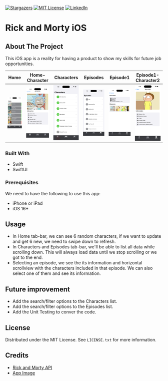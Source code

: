 <!-- PROJECT SHIELDS -->
[![Stargazers][stars-shield]][stars-url]
[![MIT License][license-shield]][license-url]
[![LinkedIn][linkedin-shield]][linkedin-url]

<!-- TITLE -->
# Rick and Morty iOS

<!-- ABOUT THE PROJECT -->
## About The Project

This iOS app is a reality for having a product to show my skills for future job opportunities.

| Home | Home-Character | Characters | Episodes | Episode1 | Episode1-Character2 |
| --- | --- | --- | --- | --- | --- |
| ![Home Screen Shot][home-screenshot] | ![Home Screen Shot][home-navigation-screenshot] | ![Characters Screen Shot][characters-screenshot] | ![Episodes Screen Shot][episodes-screenshot] | ![Episode 1 Screen Shot][episodes-1-screenshot] | ![Episode 1 Character Screen Shot][episodes-1-character-screenshot]

<!-- BUILD WITH -->
### Built With

* Swift
* SwiftUI

<!-- GETTING STARTED -->
### Prerequisites

We need to have the following to use this app:
* iPhone or iPad
* iOS 16+

<!-- USAGE EXAMPLES -->
## Usage

- In Home tab-bar, we can see 6 random characters, if we want to update and get 6 new, we need to swipe down to refresh.
- In Characters and Episodes tab-bar, we'll be able to list all data while scrolling down. This will always load data until we stop scrolling or we got to the end.
- Selecting an episode, we see the its information and horizontal scrollview with the characters included in that episode. We can also select one of them and see its information.

<!-- ROADMAP -->
## Future improvement

- Add the search/filter options to the Characters list.
- Add the search/filter options to the Episodes list.
- Add the Unit Testing to conver the code.

<!-- LICENSE -->
## License

Distributed under the MIT License. See `LICENSE.txt` for more information.

<!-- CREDITS -->
## Credits

* [Rick and Morty API](https://rickandmortyapi.com)
* [App Image](https://static.wikia.nocookie.net/geekpediabr/images/a/a4/8641CD99-093F-4F85-9A26-388494EB3A7F.jpeg/revision/latest?cb=20190722190346)



<!-- MARKDOWN IMAGES -->
[home-screenshot]: Screenshots/1.Home.png
[home-navigation-screenshot]: Screenshots/2.Home-navigation.png
[characters-screenshot]: Screenshots/3.Characters.png
[episodes-screenshot]: Screenshots/4.Episodes.png
[episodes-1-screenshot]: Screenshots/5.Episodes-1.png
[episodes-1-character-screenshot]: Screenshots/6.Episodes-1-character.png

<!-- MARKDOWN LINKS -->
[license-shield]: https://img.shields.io/github/license/github_username/repo_name.svg?style=for-the-badge
[license-url]: https://github.com/juankevinTR/rick-morty-iOS/blob/develop/LICENSE.txt
[linkedin-shield]: https://img.shields.io/badge/-LinkedIn-black.svg?style=for-the-badge&logo=linkedin&colorB=555
[linkedin-url]: https://linkedin.com/in/juankevintrujillo
[stars-shield]: https://img.shields.io/github/stars/juankevinTR/rick-morty-iOS.svg?style=for-the-badge
[stars-url]: https://github.com/juankevinTR/rick-morty-iOS/stargazers